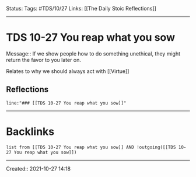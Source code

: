 Status:
Tags: #TDS/10/27
Links: [[The Daily Stoic Reflections]]
___
# TDS 10-27 You reap what you sow
Message:: If we show people how to do something unethical, they might return the favor to you later on.

Relates to why we should always act with [[Virtue]]

## Reflections
 ```query
line:"### [[TDS 10-27 You reap what you sow]]"
```
___
# Backlinks
```dataview
list from [[TDS 10-27 You reap what you sow]] AND !outgoing([[TDS 10-27 You reap what you sow]])
```
___

Created:: 2021-10-27 14:18


